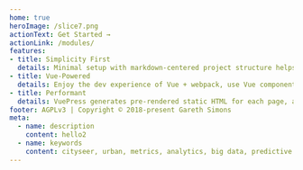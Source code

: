 ```yaml
---
home: true
heroImage: /slice7.png
actionText: Get Started →
actionLink: /modules/
features:
- title: Simplicity First
  details: Minimal setup with markdown-centered project structure helps you focus on writing.
- title: Vue-Powered
  details: Enjoy the dev experience of Vue + webpack, use Vue components in markdown, and develop custom themes with Vue.
- title: Performant
  details: VuePress generates pre-rendered static HTML for each page, and runs as an SPA once a page is loaded.
footer: AGPLv3 | Copyright © 2018-present Gareth Simons
meta:
  - name: description
    content: hello2
  - name: keywords
    content: cityseer, urban, metrics, analytics, big data, predictive analytics, urban design, planning, property development
---
```


